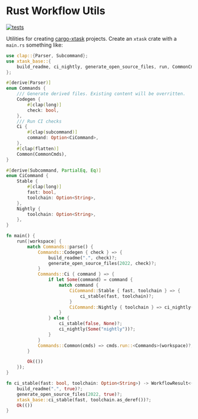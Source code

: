 # Rust Workflow Utils

[![tests](https://github.com/simon-bourne/rust-project/actions/workflows/tests.yml/badge.svg)](https://github.com/simon-bourne/rust-project/actions/workflows/tests.yml)

Utilities for creating [cargo-xtask](https://github.com/matklad/cargo-xtask) projects. Create an `xtask` crate with a `main.rs` something like:

```rust
use clap::{Parser, Subcommand};
use xtask_base::{
    build_readme, ci_nightly, generate_open_source_files, run, CommonCmds, WorkflowResult,
};

#[derive(Parser)]
enum Commands {
    /// Generate derived files. Existing content will be overritten.
    Codegen {
        #[clap(long)]
        check: bool,
    },
    /// Run CI checks
    Ci {
        #[clap(subcommand)]
        command: Option<CiCommand>,
    },
    #[clap(flatten)]
    Common(CommonCmds),
}

#[derive(Subcommand, PartialEq, Eq)]
enum CiCommand {
    Stable {
        #[clap(long)]
        fast: bool,
        toolchain: Option<String>,
    },
    Nightly {
        toolchain: Option<String>,
    },
}

fn main() {
    run(|workspace| {
        match Commands::parse() {
            Commands::Codegen { check } => {
                build_readme(".", check)?;
                generate_open_source_files(2022, check)?;
            }
            Commands::Ci { command } => {
                if let Some(command) = command {
                    match command {
                        CiCommand::Stable { fast, toolchain } => {
                            ci_stable(fast, toolchain)?;
                        }
                        CiCommand::Nightly { toolchain } => ci_nightly(toolchain.as_deref())?,
                    }
                } else {
                    ci_stable(false, None)?;
                    ci_nightly(Some("nightly"))?;
                }
            }
            Commands::Common(cmds) => cmds.run::<Commands>(workspace)?,
        }

        Ok(())
    });
}

fn ci_stable(fast: bool, toolchain: Option<String>) -> WorkflowResult<()> {
    build_readme(".", true)?;
    generate_open_source_files(2022, true)?;
    xtask_base::ci_stable(fast, toolchain.as_deref())?;
    Ok(())
}

```
